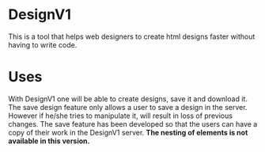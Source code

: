 # DesignV1
This is a tool that helps web designers to create html designs faster without having to write code.
# Uses
With DesignV1 one will be able to create designs, save it and download it.
The save design feature only allows a user to save a design in the server. However if he/she tries to manipulate it, will result in loss of previous changes. The save feature has been developed so that the users can have a copy of their work in the DesignV1 server.
<b>The nesting of elements is not available in this version.</b>
